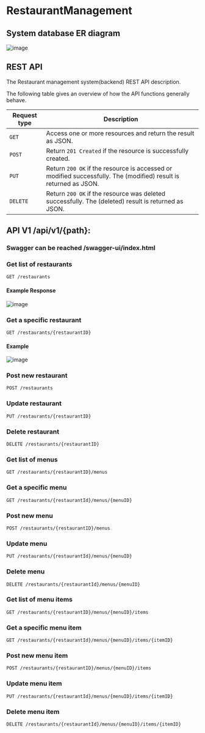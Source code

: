 # RestaurantManagement
## System database ER diagram
![image](https://user-images.githubusercontent.com/67903431/195720011-1ee3054e-f7f2-4dc4-990c-6a3f1451ea82.png)

## REST API
The Restaurant management system(backend) REST API description.

The following table gives an overview of how the API functions generally behave.

| Request type | Description |
| ------------ | ----------- |
| `GET`    | Access one or more resources and return the result as JSON. |
| `POST`   | Return `201 Created` if the resource is successfully created. |
| `PUT`    | Return `200 OK` if the resource is accessed or modified successfully. The (modified) result is returned as JSON. |
| `DELETE` | Return `200 OK` if the resource was deleted successfully. The (deleted) result is returned as JSON. |

## API V1  /api/v1/{path}:
### Swagger can be reached /swagger-ui/index.html
### Get list of restaurants
`GET /restaurants`
#### Example Response
  ![image](https://user-images.githubusercontent.com/67903431/195717352-98e2daee-f1e0-44d7-950a-4882b81efbbd.png)


### Get a specific restaurant
`GET /restaurants/{restaurantID}`
#### Example
![image](https://user-images.githubusercontent.com/67903431/195717465-0f15d9ae-70bf-48dc-af72-de885cb9ddb7.png)



### Post new restaurant
`POST /restaurants`

### Update restaurant
`PUT /restaurants/{restaurantID}`

### Delete restaurant 
`DELETE /restaurants/{restaurantID}`


### Get list of menus
`GET /restaurants/{restaurantID}/menus`

### Get a specific menu
`GET /restaurants/{restaurantId}/menus/{menuID}`

### Post new menu
`POST /restaurants/{restaurantID}/menus`

### Update menu
`PUT /restaurants/{restaurantId}/menus/{menuID}`

### Delete menu
`DELETE /restaurants/{restaurantId}/menus/{menuID}`


### Get list of menu items
`GET /restaurants/{restaurantID}/menus/{menuID}/items`

### Get a specific menu item
`GET /restaurants/{restaurantId}/menus/{menuID}/items/{itemID}`

### Post new menu item
`POST /restaurants/{restaurantID}/menus/{menuID}/items`

### Update menu item
`PUT /restaurants/{restaurantId}/menus/{menuID}/items/{itemID}`

### Delete menu item
`DELETE /restaurants/{restaurantId}/menus/{menuID}/items/{itemID}`

